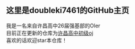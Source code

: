 ## 这里是doubleki7461的GitHub主页  
我是一名来自许昌高中26届强基部的OIer  
目前正在更新的仓库为[许昌高中初级oj](https:\\www.github.com\doubleki7461\XuChangSeniorHighSchoolJuniorOnlineJudge)  
喜欢的话欢迎star本仓库！  
